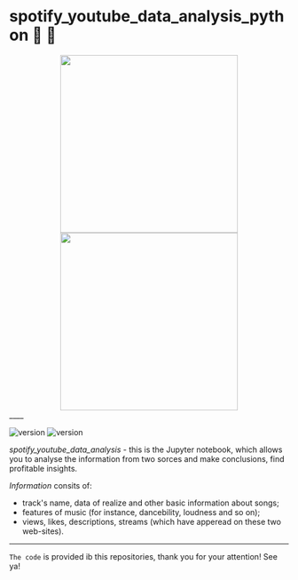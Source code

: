 # spotify_youtube_data_analysis_python :microphone: :musical_keyboard:
<div align="center">
  
  <img src="https://www.freepnglogos.com/uploads/spotify-logo-png/spotify-attempts-clarify-lack-google-cast-support-13.png" alt="" width=320>
  <img src="https://www.freepnglogos.com/uploads/youtube-logo-hd-8.png" alt="" width=320>

</div>
____


![version](https://img.shields.io/pypi/v/pandas?color=red)
![version](https://img.shields.io/pypi/v/numpy?color=red)


*spotify_youtube_data_analysis* - this is the Jupyter notebook, which allows you to analyse the information from two sorces and make conclusions, find profitable insights.

*Information* consits of:
- track's name, data of realize and other basic information about songs; 
- features of music (for instance, dancebility, loudness and so on);
- views, likes, descriptions, streams (which have apperead on these two web-sites).
____
`The code` is provided ib this repositories, thank you for your attention!
See ya!
